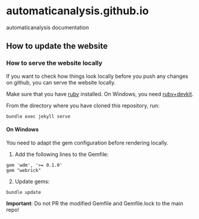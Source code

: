 # automaticanalysis.github.io
automaticanalysis documentation

## How to update the website

### How to serve the website locally

If you want to check how things look locally before you push any changes on github, you can serve the website locally.

Make sure that you have [ruby](https://www.ruby-lang.org/en/downloads) installed. On Windows, you need [ruby+devkit](https://rubyinstaller.org/downloads).

From the directory where you have cloned this repository, run:
```
bundle exec jekyll serve
```
#### On Windows ###
You need to adapt the gem configuration before rendering locally.

1. Add the following lines to the Gemfile:
```
gem 'wdm', '>= 0.1.0'
gem "webrick"
```
2. Update gems:
```
bundle update
```
**Important**: Do not PR the modified Gemfile and Gemfile.lock to the main repo!
